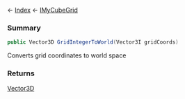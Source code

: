 ← [Index](Api-Index) ← [IMyCubeGrid](VRage.Game.ModAPI.Ingame.IMyCubeGrid)

### Summary

```csharp
public Vector3D GridIntegerToWorld(Vector3I gridCoords)
```

Converts grid coordinates to world space

### Returns

[Vector3D](VRageMath.Vector3D)

